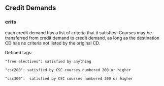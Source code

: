 ## Credit Demands

### crits 

each credit demand has a list of criteria that it satisfies. Courses may be transferred from credit demand to credit 
demand, as long as the destination CD has no criteria not listed by the original CD.

Defined tags: 

    "free electives": satisfied by anything

    "csc200": satisfied by CSC courses numbered 200 or higher 

    "csc300":  satisfied by CSC courses numbered 300 or higher 
